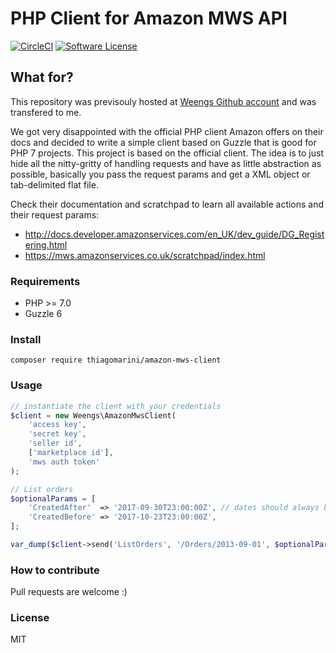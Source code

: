 # PHP Client for Amazon MWS API

[![CircleCI](https://circleci.com/gh/WeengsApp/amazon-mws-client.svg?style=svg)](https://circleci.com/gh/WeengsApp/amazon-mws-client) [![Software License](https://img.shields.io/badge/license-MIT-brightgreen.svg?style=flat-square)](LICENSE)

## What for?

This repository was previsouly hosted at [Weengs Github account](https://github.com/WeengsApp) and was transfered to me.

We got very disappointed with the official PHP client Amazon offers on their docs and decided to write a simple client based on Guzzle that is good for PHP 7 projects.
This project is based on the official client.
The idea is to just hide all the nitty-gritty of handling requests and have as little abstraction as possible, basically you pass the request params and get a XML object or tab-delimited flat file.

Check their documentation and scratchpad to learn all available actions and their request params:
* http://docs.developer.amazonservices.com/en_UK/dev_guide/DG_Registering.html
* https://mws.amazonservices.co.uk/scratchpad/index.html
     
### Requirements

* PHP >= 7.0
* Guzzle 6

### Install
`composer require thiagomarini/amazon-mws-client`

### Usage
```php
// instantiate the client with your credentials
$client = new Weengs\AmazonMwsClient(
    'access key',
    'secret key',
    'seller id',
    ['marketplace id'],
    'mws auth token'
);

// List orders
$optionalParams = [
    'CreatedAfter'  => '2017-09-30T23:00:00Z', // dates should always be in ISO8601 format
    'CreatedBefore' => '2017-10-23T23:00:00Z',
];

var_dump($client->send('ListOrders', '/Orders/2013-09-01', $optionalParams));
```

### How to contribute

Pull requests are welcome :)

### License
MIT
